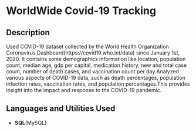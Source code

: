<h1>WorldWide Covid-19 Tracking</h1>


<h2>Description</h2>
Used COVID-19 dataset collected by the World Health Organization Coronavirus Dashboard(https://covid19.who.int/data) since January 1st, 2020. It contains some demographics information like location, population count, median age, gdp per capital, medication history, new and total case count, number of death cases, and vaccination count per day.Analyzed various aspects of COVID-19 data, such as death percentages, population infection rates, vaccination rates, and population percentages.This provides insight into the impact and response to the COVID-19 pandemic. 



<br />

<h2>Languages and Utilities Used</h2>

- <b>SQL</b>(MySQL)  

<!--
 ```diff
- text in red
+ text in green
! text in orange
# text in gray
@@ text in purple (and bold)@@
```
--!>
